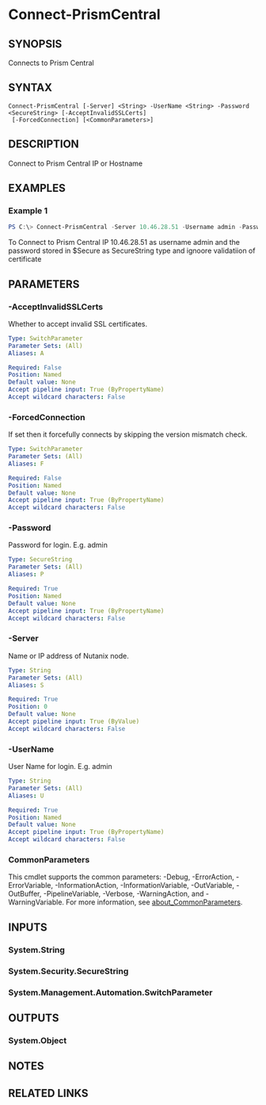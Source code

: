 ﻿---
external help file: Nutanix.Prism.Common.dll-Help.xml
Module Name: Nutanix.Prism.Common
online version:
schema: 2.0.0
---

# Connect-PrismCentral

## SYNOPSIS
Connects to Prism Central

## SYNTAX

```
Connect-PrismCentral [-Server] <String> -UserName <String> -Password <SecureString> [-AcceptInvalidSSLCerts]
 [-ForcedConnection] [<CommonParameters>]
```

## DESCRIPTION
Connect to Prism Central IP or Hostname

## EXAMPLES

### Example 1
```powershell
PS C:\> Connect-PrismCentral -Server 10.46.28.51 -Username admin -Password $Secure -AcceptInvalidSSLCerts
```

To Connect to Prism Central IP 10.46.28.51 as username admin and the password stored in $Secure as SecureString type and ignoore validatiion of certificate

## PARAMETERS

### -AcceptInvalidSSLCerts
Whether to accept invalid SSL certificates.

```yaml
Type: SwitchParameter
Parameter Sets: (All)
Aliases: A

Required: False
Position: Named
Default value: None
Accept pipeline input: True (ByPropertyName)
Accept wildcard characters: False
```

### -ForcedConnection
If set then it forcefully connects by skipping the version mismatch check.

```yaml
Type: SwitchParameter
Parameter Sets: (All)
Aliases: F

Required: False
Position: Named
Default value: None
Accept pipeline input: True (ByPropertyName)
Accept wildcard characters: False
```

### -Password
Password for login.
E.g.
admin

```yaml
Type: SecureString
Parameter Sets: (All)
Aliases: P

Required: True
Position: Named
Default value: None
Accept pipeline input: True (ByPropertyName)
Accept wildcard characters: False
```

### -Server
Name or IP address of Nutanix node.

```yaml
Type: String
Parameter Sets: (All)
Aliases: S

Required: True
Position: 0
Default value: None
Accept pipeline input: True (ByValue)
Accept wildcard characters: False
```

### -UserName
User Name for login.
E.g.
admin

```yaml
Type: String
Parameter Sets: (All)
Aliases: U

Required: True
Position: Named
Default value: None
Accept pipeline input: True (ByPropertyName)
Accept wildcard characters: False
```

### CommonParameters
This cmdlet supports the common parameters: -Debug, -ErrorAction, -ErrorVariable, -InformationAction, -InformationVariable, -OutVariable, -OutBuffer, -PipelineVariable, -Verbose, -WarningAction, and -WarningVariable. For more information, see [about_CommonParameters](http://go.microsoft.com/fwlink/?LinkID=113216).

## INPUTS

### System.String
### System.Security.SecureString
### System.Management.Automation.SwitchParameter
## OUTPUTS

### System.Object
## NOTES

## RELATED LINKS

